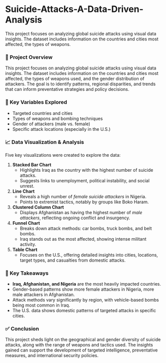 # Suicide-Attacks-A-Data-Driven-Analysis
This project focuses on analyzing global suicide attacks using visual data insights. The dataset includes information on the countries and cities most affected, the types of weapons.
### 📝 Project Overview

This project focuses on analyzing global suicide attacks using visual data insights. The dataset includes information on the countries and cities most affected, the types of weapons used, and the gender distribution of attackers. The goal is to identify patterns, regional disparities, and trends that can inform preventative strategies and policy decisions.

### 🔑 Key Variables Explored

- Targeted countries and cities
- Types of weapons and bombing techniques
- Gender of attackers (male vs. female)
- Specific attack locations (especially in the U.S.)

### 📈 Data Visualization & Analysis

Five key visualizations were created to explore the data:

1. **Stacked Bar Chart**
    - Highlights Iraq as the country with the highest number of suicide attacks.
    - Suggests links to unemployment, political instability, and social unrest.
2. **Line Chart**
    - Reveals a high number of *female suicide attackers* in Nigeria.
    - Points to extremist tactics, notably by groups like Boko Haram.
3. **Clustered Column Chart**
    - Displays Afghanistan as having the highest number of *male attackers*, reflecting ongoing conflict and insurgency.
4. **Funnel Chart**
    - Breaks down attack methods: car bombs, truck bombs, and belt bombs.
    - Iraq stands out as the most affected, showing intense militant activity.
5. **Table Chart**
    - Focuses on the U.S., offering detailed insights into cities, locations, target types, and casualties from domestic attacks.

### 🎯 Key Takeaways

- **Iraq, Afghanistan, and Nigeria** are the most heavily impacted countries.
- Gender-based patterns show more female attackers in Nigeria, more male attackers in Afghanistan.
- Attack methods vary significantly by region, with vehicle-based bombs being most common in Iraq.
- The U.S. data shows domestic patterns of targeted attacks in specific cities.

### ✅ Conclusion

This project sheds light on the geographical and gender diversity of suicide attacks, along with the range of weapons and tactics used. The insights gained can support the development of targeted intelligence, preventative measures, and international security policies.
